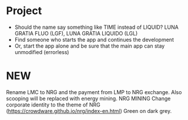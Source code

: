 # Project
- Should the name say something like TIME instead of LIQUID?  LUNA GRATIA FLUO (LGF), LUNA GRATIA LIQUIDO (LGL)
- Find someone who starts the app and continues the development
- Or, start the app alone and be sure that the main app can stay unmodified (errorless)


# NEW
Rename LMC to NRG and the payment from LMP to NRG exchange.
Also scooping will be replaced with energy mining. NRG MINING
Change corporate identity to the theme of NRG (https://crowdware.github.io/nrg/index-en.html)
Green on dark grey.
